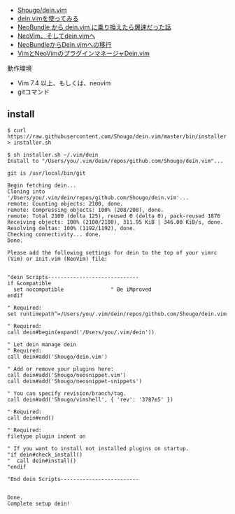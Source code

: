 - [Shougo/dein.vim](https://github.com/Shougo/dein.vim)
- [dein.vimを使ってみる](http://qiita.com/yoza/items/2f8bd33a18225754f346)
- [NeoBundle から dein.vim に乗り換えたら爆速だった話](http://qiita.com/delphinus35/items/00ff2c0ba972c6e41542)
- [NeoVim、そしてdein.vimへ](http://qiita.com/okamos/items/2259d5c770d51b88d75b)
- [NeoBundleからDein.vimへの移行](http://rcmdnk.github.io/blog/2016/03/10/computer-vim/)
- [VimとNeoVimのプラグインマネージャDein.vim ](http://kaworu.jpn.org/vim/Vim%E3%81%A8NeoVim%E3%81%AE%E3%83%97%E3%83%A9%E3%82%B0%E3%82%A4%E3%83%B3%E3%83%9E%E3%83%8D%E3%83%BC%E3%82%B8%E3%83%A3Dein.vim)


動作環境
- Vim 7.4 以上、もしくは、neovim
- gitコマンド


## install

~~~
$ curl https://raw.githubusercontent.com/Shougo/dein.vim/master/bin/installer.sh > installer.sh
~~~
~~~
$ sh installer.sh ~/.vim/dein
Install to "/Users/you/.vim/dein/repos/github.com/Shougo/dein.vim"...

git is /usr/local/bin/git

Begin fetching dein...
Cloning into '/Users/you/.vim/dein/repos/github.com/Shougo/dein.vim'...
remote: Counting objects: 2100, done.
remote: Compressing objects: 100% (208/208), done.
remote: Total 2100 (delta 125), reused 0 (delta 0), pack-reused 1876
Receiving objects: 100% (2100/2100), 311.95 KiB | 346.00 KiB/s, done.
Resolving deltas: 100% (1192/1192), done.
Checking connectivity... done.
Done.
~~~

~~~
Please add the following settings for dein to the top of your vimrc (Vim) or init.vim (NeoVim) file:


"dein Scripts-----------------------------
if &compatible
  set nocompatible               " Be iMproved
endif

" Required:
set runtimepath^=/Users/you/.vim/dein/repos/github.com/Shougo/dein.vim

" Required:
call dein#begin(expand('/Users/you/.vim/dein'))

" Let dein manage dein
" Required:
call dein#add('Shougo/dein.vim')

" Add or remove your plugins here:
call dein#add('Shougo/neosnippet.vim')
call dein#add('Shougo/neosnippet-snippets')

" You can specify revision/branch/tag.
call dein#add('Shougo/vimshell', { 'rev': '3787e5' })

" Required:
call dein#end()

" Required:
filetype plugin indent on

" If you want to install not installed plugins on startup.
"if dein#check_install()
"  call dein#install()
"endif

"End dein Scripts-------------------------


Done.
Complete setup dein!
~~~
